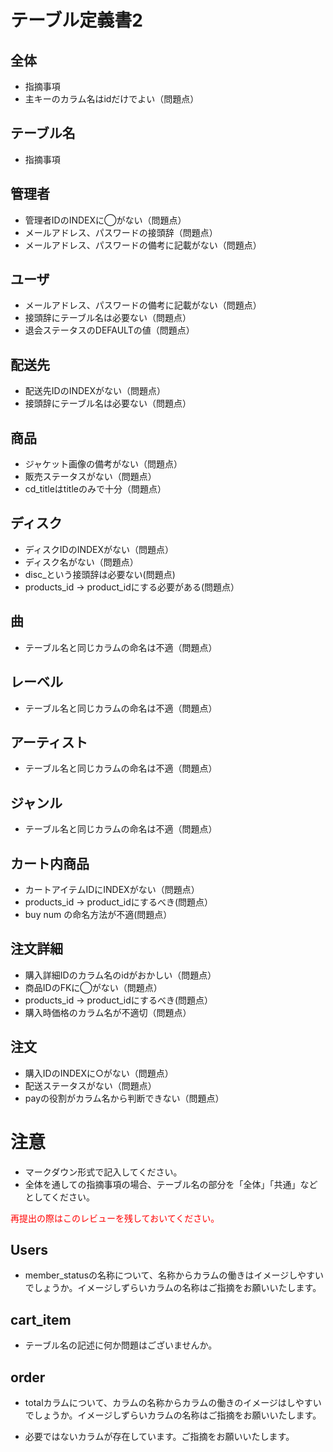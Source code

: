 # テーブル定義書2
## 全体
- 指摘事項
- 主キーのカラム名はidだけでよい（問題点）

## テーブル名
- 指摘事項

## 管理者
- 管理者IDのINDEXに◯がない（問題点）
- メールアドレス、パスワードの接頭辞（問題点）
- メールアドレス、パスワードの備考に記載がない（問題点）

## ユーザ
- メールアドレス、パスワードの備考に記載がない（問題点）
- 接頭辞にテーブル名は必要ない（問題点）
- 退会ステータスのDEFAULTの値（問題点）

## 配送先
- 配送先IDのINDEXがない（問題点）
- 接頭辞にテーブル名は必要ない（問題点）

## 商品
- ジャケット画像の備考がない（問題点）
- 販売ステータスがない（問題点）
- cd_titleはtitleのみで十分（問題点）

## ディスク
- ディスクIDのINDEXがない（問題点）
- ディスク名がない（問題点）
- disc_という接頭辞は必要ない(問題点)
- products_id → product_idにする必要がある(問題点）

## 曲
- テーブル名と同じカラムの命名は不適（問題点）

## レーベル
- テーブル名と同じカラムの命名は不適（問題点）

## アーティスト
- テーブル名と同じカラムの命名は不適（問題点）

## ジャンル
- テーブル名と同じカラムの命名は不適（問題点）

## カート内商品
- カートアイテムIDにINDEXがない（問題点）
- products_id → product_idにするべき(問題点）
- buy num の命名方法が不適(問題点）

## 注文詳細
- 購入詳細IDのカラム名のidがおかしい（問題点）
- 商品IDのFKに◯がない（問題点）
- products_id → product_idにするべき(問題点）
- 購入時価格のカラム名が不適切（問題点）

## 注文
- 購入IDのINDEXに○がない（問題点）
- 配送ステータスがない（問題点）
- payの役割がカラム名から判断できない（問題点）

# 注意
* マークダウン形式で記入してください。
* 全体を通しての指摘事項の場合、テーブル名の部分を「全体」「共通」などとしてください。

<font color="Red">再提出の際はこのレビューを残しておいてください。</font>
## Users
- member_statusの名称について、名称からカラムの働きはイメージしやすいでしょうか。イメージしずらいカラムの名称はご指摘をお願いいたします。

## cart_item
- テーブル名の記述に何か問題はございませんか。

## order
- totalカラムについて、カラムの名称からカラムの働きのイメージはしやすいでしょうか。イメージしずらいカラムの名称はご指摘をお願いいたします。

- 必要ではないカラムが存在しています。ご指摘をお願いいたします。
